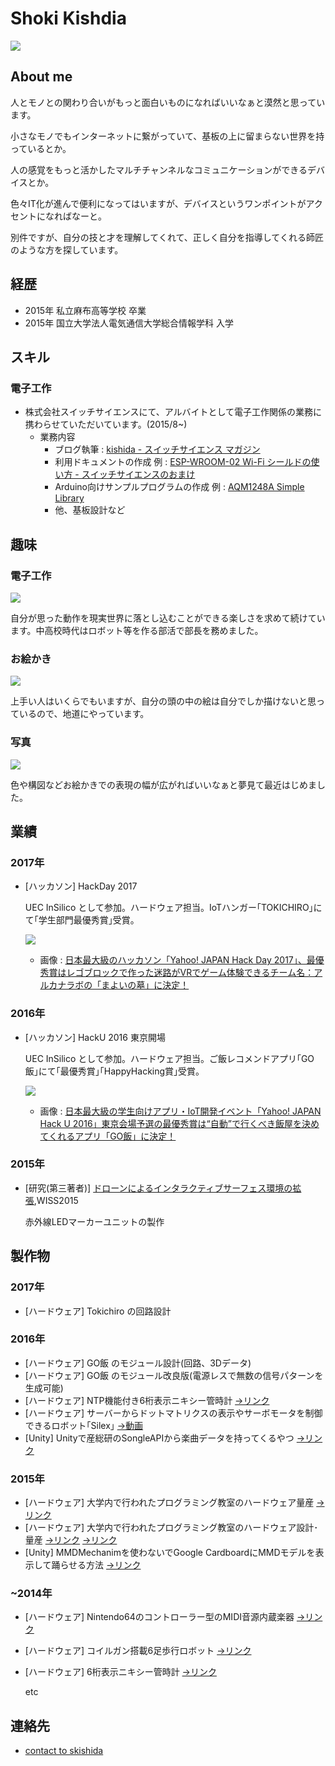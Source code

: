 # Shoki Kishdia

![](./img/icon.jpg)

## About me

人とモノとの関わり合いがもっと面白いものになればいいなぁと漠然と思っています。

小さなモノでもインターネットに繋がっていて、基板の上に留まらない世界を持っているとか。

人の感覚をもっと活かしたマルチチャンネルなコミュニケーションができるデバイスとか。

色々IT化が進んで便利になってはいますが、デバイスというワンポイントがアクセントになればなーと。

別件ですが、自分の技と才を理解してくれて、正しく自分を指導してくれる師匠のような方を探しています。

## 経歴

* 2015年 私立麻布高等学校 卒業
* 2015年 国立大学法人電気通信大学総合情報学科 入学

## スキル

### 電子工作

  * 株式会社スイッチサイエンスにて、アルバイトとして電子工作関係の業務に携わらせていただいています。(2015/8~)
    * 業務内容
      * ブログ執筆 : [kishida - スイッチサイエンス マガジン](http://mag.switch-science.com/author/kishida/)
      * 利用ドキュメントの作成 例 : [ESP-WROOM-02 Wi-Fi シールドの使い方 - スイッチサイエンスのおまけ](http://trac.switch-science.com/wiki/ESP-WROOM-02_AT)
      * Arduino向けサンプルプログラムの作成 例 : [AQM1248A Simple Library](https://github.com/SWITCHSCIENCE/samplecodes/tree/master/AQM1248A_breakout/Arduino/AQM1248A_lib)
      * 他、基板設計など
  

## 趣味

### 電子工作

  ![](./img/board.jpg)

  自分が思った動作を現実世界に落とし込むことができる楽しさを求めて続けています。中高校時代はロボット等を作る部活で部長を務めました。

### お絵かき

  ![](./img/nenga2017.jpg)

  上手い人はいくらでもいますが、自分の頭の中の絵は自分でしか描けないと思っているので、地道にやっています。

### 写真

  ![](./img/photo.jpg)

  色や構図などお絵かきでの表現の幅が広がればいいなぁと夢見て最近はじめました。


## 業績

### 2017年
* [ハッカソン] HackDay 2017

  UEC InSilico として参加。ハードウェア担当。IoTハンガー｢TOKICHIRO｣にて｢学生部門最優秀賞｣受賞。

  ![](./img/hackday2017.jpg)

  * 画像 : [日本最大級のハッカソン「Yahoo! JAPAN Hack Day 2017」、最優秀賞はレゴブロックで作った迷路がVRでゲーム体験できるチーム名：アルカナラボの「まよいの墓」に決定！](https://prtimes.jp/main/html/rd/p/000000034.000014803.html)

### 2016年
* [ハッカソン] HackU 2016 東京開場

  UEC InSilico として参加。ハードウェア担当。ご飯レコメンドアプリ｢GO飯｣にて｢最優秀賞｣｢HappyHacking賞｣受賞。

  ![](./img/hacku2016.jpg)

  * 画像 : [日本最大級の学生向けアプリ・IoT開発イベント「Yahoo! JAPAN Hack U 2016」東京会場予選の最優秀賞は“自動”で行くべき飯屋を決めてくれるアプリ「GO飯」に決定！ ](https://prtimes.jp/main/html/rd/p/000000019.000014803.html)

### 2015年
* [研究(第三著者)] [ドローンによるインタラクティブサーフェス環境の拡張](http://www.wiss.org/WISS2015Proceedings/demo/3-R23.pdf),WISS2015

  赤外線LEDマーカーユニットの製作

## 製作物

### 2017年

* [ハードウェア] Tokichiro の回路設計

### 2016年

* [ハードウェア] GO飯 のモジュール設計(回路、3Dデータ)
* [ハードウェア] GO飯 のモジュール改良版(電源レスで無数の信号パターンを生成可能)
* [ハードウェア] NTP機能付き6桁表示ニキシー管時計 [→リンク](http://hacklog.jp/works/49588)
* [ハードウェア] サーバーからドットマトリクスの表示やサーボモータを制御できるロボット｢Silex｣ [→動画](https://goo.gl/photos/v4ro8TSCPVcXfvjL6)
* [Unity] Unityで産総研のSongleAPIから楽曲データを持ってくるやつ [→リンク](https://github.com/skishida/SongleAPI_Unity)

### 2015年

* [ハードウェア] 大学内で行われたプログラミング教室のハードウェア量産 [→リンク](http://www.uecincu.com/vb/imroom_150719vb.html)
* [ハードウェア] 大学内で行われたプログラミング教室のハードウェア設計･量産 [→リンク](http://www.uecincu.com/vb/imroom_151031vb68.html) [→リンク](http://www.uecincu.com/vb/imroom_151114pro3.html)
* [Unity] MMDMechanimを使わないでGoogle CardboardにMMDモデルを表示して踊らせる方法 [→リンク](http://sparks-row.blogspot.jp/2015/12/mmdunitycardboard_27.html)

### ~2014年

* [ハードウェア] Nintendo64のコントローラー型のMIDI音源内蔵楽器 [→リンク](http://sparks-row.blogspot.jp/2013/05/nintendo64.html)
* [ハードウェア] コイルガン搭載6足歩行ロボット [→リンク](http://sparks-row.blogspot.jp/2012/04/blog-post.html)
* [ハードウェア] 6桁表示ニキシー管時計 [→リンク](http://sparks-row.blogspot.jp/2012/09/blog-post.html)

  etc

## 連絡先

* [contact to skishida](https://goo.gl/forms/dEZeub07DOTRuMre2)